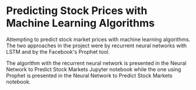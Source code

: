 # Predicting Stock Prices with Machine Learning Algorithms

Attempting to predict stock market prices with machine learning algorithms. The two approaches in the project were by recurrent neural networks with LSTM and by the Facebook's Prophet tool.

The algorithm with the recurrent neural network is presented in the Neural Network to Predict Stock Markets Jupyter notebook while the one using Prophet is presented in the Neural Network to Predict Stock Markets notebook.
